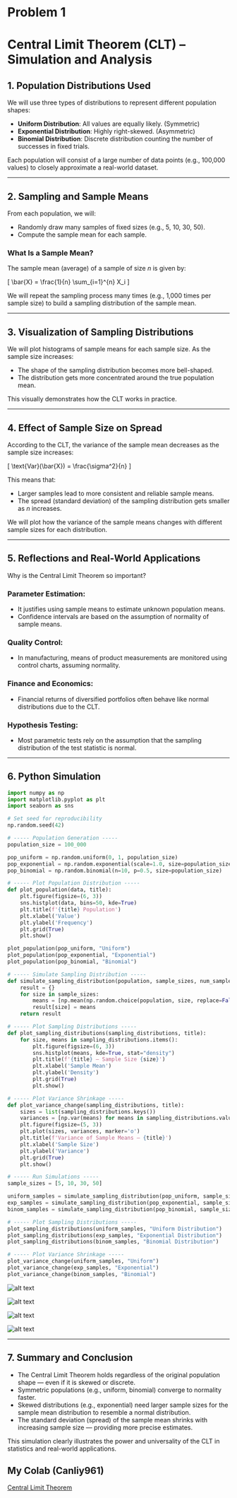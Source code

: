 # Problem 1
# Central Limit Theorem (CLT) – Simulation and Analysis

## 1. Population Distributions Used

We will use three types of distributions to represent different population shapes:

- **Uniform Distribution**: All values are equally likely. (Symmetric)
- **Exponential Distribution**: Highly right-skewed. (Asymmetric)
- **Binomial Distribution**: Discrete distribution counting the number of successes in fixed trials.

Each population will consist of a large number of data points (e.g., 100,000 values) to closely approximate a real-world dataset.

---

## 2. Sampling and Sample Means

From each population, we will:

- Randomly draw many samples of fixed sizes (e.g., 5, 10, 30, 50).
- Compute the sample mean for each sample.

### What Is a Sample Mean?

The sample mean (average) of a sample of size $n$ is given by:

\[
\bar{X} = \frac{1}{n} \sum_{i=1}^{n} X_i
\]

We will repeat the sampling process many times (e.g., 1,000 times per sample size) to build a sampling distribution of the sample mean.

---

## 3. Visualization of Sampling Distributions

We will plot histograms of sample means for each sample size. As the sample size increases:

- The shape of the sampling distribution becomes more bell-shaped.
- The distribution gets more concentrated around the true population mean.

This visually demonstrates how the CLT works in practice.

---

## 4. Effect of Sample Size on Spread

According to the CLT, the variance of the sample mean decreases as the sample size increases:

\[
\text{Var}(\bar{X}) = \frac{\sigma^2}{n}
\]

This means that:

- Larger samples lead to more consistent and reliable sample means.
- The spread (standard deviation) of the sampling distribution gets smaller as $n$ increases.

We will plot how the variance of the sample means changes with different sample sizes for each distribution.

---

## 5. Reflections and Real-World Applications

Why is the Central Limit Theorem so important?

### Parameter Estimation:
- It justifies using sample means to estimate unknown population means.
- Confidence intervals are based on the assumption of normality of sample means.

### Quality Control:
- In manufacturing, means of product measurements are monitored using control charts, assuming normality.

### Finance and Economics:
- Financial returns of diversified portfolios often behave like normal distributions due to the CLT.

### Hypothesis Testing:
- Most parametric tests rely on the assumption that the sampling distribution of the test statistic is normal.

---

## 6. Python Simulation
```python
import numpy as np
import matplotlib.pyplot as plt
import seaborn as sns

# Set seed for reproducibility
np.random.seed(42)

# ----- Population Generation -----
population_size = 100_000

pop_uniform = np.random.uniform(0, 1, population_size)
pop_exponential = np.random.exponential(scale=1.0, size=population_size)
pop_binomial = np.random.binomial(n=10, p=0.5, size=population_size)

# ----- Plot Population Distribution -----
def plot_population(data, title):
    plt.figure(figsize=(6, 3))
    sns.histplot(data, bins=50, kde=True)
    plt.title(f'{title} Population')
    plt.xlabel('Value')
    plt.ylabel('Frequency')
    plt.grid(True)
    plt.show()

plot_population(pop_uniform, "Uniform")
plot_population(pop_exponential, "Exponential")
plot_population(pop_binomial, "Binomial")

# ----- Simulate Sampling Distribution -----
def simulate_sampling_distribution(population, sample_sizes, num_samples=1000):
    result = {}
    for size in sample_sizes:
        means = [np.mean(np.random.choice(population, size, replace=False)) for _ in range(num_samples)]
        result[size] = means
    return result

# ----- Plot Sampling Distributions -----
def plot_sampling_distributions(sampling_distributions, title):
    for size, means in sampling_distributions.items():
        plt.figure(figsize=(6, 3))
        sns.histplot(means, kde=True, stat="density")
        plt.title(f'{title} – Sample Size {size}')
        plt.xlabel('Sample Mean')
        plt.ylabel('Density')
        plt.grid(True)
        plt.show()

# ----- Plot Variance Shrinkage -----
def plot_variance_change(sampling_distributions, title):
    sizes = list(sampling_distributions.keys())
    variances = [np.var(means) for means in sampling_distributions.values()]
    plt.figure(figsize=(5, 3))
    plt.plot(sizes, variances, marker='o')
    plt.title(f'Variance of Sample Means – {title}')
    plt.xlabel('Sample Size')
    plt.ylabel('Variance')
    plt.grid(True)
    plt.show()

# ----- Run Simulations -----
sample_sizes = [5, 10, 30, 50]

uniform_samples = simulate_sampling_distribution(pop_uniform, sample_sizes)
exp_samples = simulate_sampling_distribution(pop_exponential, sample_sizes)
binom_samples = simulate_sampling_distribution(pop_binomial, sample_sizes)

# ----- Plot Sampling Distributions -----
plot_sampling_distributions(uniform_samples, "Uniform Distribution")
plot_sampling_distributions(exp_samples, "Exponential Distribution")
plot_sampling_distributions(binom_samples, "Binomial Distribution")

# ----- Plot Variance Shrinkage -----
plot_variance_change(uniform_samples, "Uniform")
plot_variance_change(exp_samples, "Exponential")
plot_variance_change(binom_samples, "Binomial")
```

![alt text](image.png)

![alt text](image-1.png)

![alt text](image-2.png)

![alt text](image-3.png)

---

## 7. Summary and Conclusion

- The Central Limit Theorem holds regardless of the original population shape — even if it is skewed or discrete.
- Symmetric populations (e.g., uniform, binomial) converge to normality faster.
- Skewed distributions (e.g., exponential) need larger sample sizes for the sample mean distribution to resemble a normal distribution.
- The standard deviation (spread) of the sample mean shrinks with increasing sample size — providing more precise estimates.

This simulation clearly illustrates the power and universality of the CLT in statistics and real-world applications.

## My Colab (Canliy961)

[Central Limit Theorem](https://colab.research.google.com/drive/1nzsN068K2O3LknP49-9yFWLcKTaFEfxa#scrollTo=kuSICUk8ZrGM)
